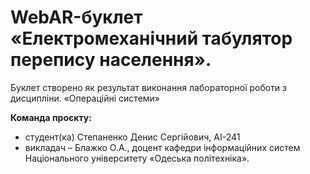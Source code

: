 # WebAR-буклет «Електромеханічний табулятор перепису населення».
Буклет створено як результат виконання лабораторної роботи з дисципліни.
«Операційні системи» 

**Команда проєкту:** 
- студент(ка) Степаненко Денис Сергійович, AI-241 
- викладач – Блажко О.А., доцент кафедри інформаційних систем Національного
університету «Одеська політехніка».
